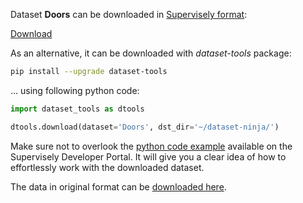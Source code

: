 Dataset **Doors** can be downloaded in [Supervisely format](https://developer.supervisely.com/api-references/supervisely-annotation-json-format):

 [Download](https://assets.supervisely.com/supervisely-supervisely-assets-public/teams_storage/3/c/C5/eADrsgZhlCAxn7xk8pV4RKsh43kM1SSu9Q4iQSqMdLlWJOpEbrWc5WPF677EKjKPjYZxIEGlUCnHFe5faewXkeU16WTDyVa8C08kYZ3fNPwzymDANqO8qx1WA85l.tar)

As an alternative, it can be downloaded with *dataset-tools* package:
``` bash
pip install --upgrade dataset-tools
```

... using following python code:
``` python
import dataset_tools as dtools

dtools.download(dataset='Doors', dst_dir='~/dataset-ninja/')
```
Make sure not to overlook the [python code example](https://developer.supervisely.com/getting-started/python-sdk-tutorials/iterate-over-a-local-project) available on the Supervisely Developer Portal. It will give you a clear idea of how to effortlessly work with the downloaded dataset.

The data in original format can be [downloaded here](https://zenodo.org/records/7107409/files/DOORS.zip?download=1).